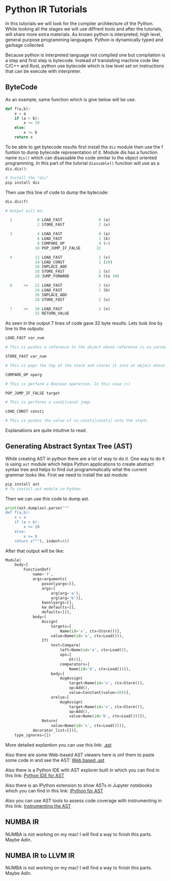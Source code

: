 # Python IR Tutorials

In this tutorials we will look for the compiler architecture of the Python. While looking all the stages we will use diffrent tools and after the tutorials, will share more extra materials. As known python is interpreted, high level, general purpose programming languages. Python is dynamically typed and garbage collected.

Because python is interpreted language not compiled one but compilation is a step and first step is bytecode. Instead of translating machine code like C/C++ and Rust, python use bytecode which is low level set on instructions that can be execute with interpreter.

## ByteCode

As an example, same function which is give below will be use.

```Python
def f(a,b):
    x = a
    if (a > b):
        x += 20
    else:
        x += b
    return x
```

To be able to get bytecode results first install the `dis` module then use the f funtion to dump bytecode representation of it. Module dis has a function name `dis()` which can disassable the code similar to the object oriented programming. In this part of the tutorial `diassable()` function will use as a `dis.dis()`:

```Python
# Install the "dis"
pip install dis
```

Then use this line of code to dump the bytecode:

```Python
dis.dis(f)

# Output will be:

  2           0 LOAD_FAST                0 (a)
              2 STORE_FAST               2 (x)

  3           4 LOAD_FAST                0 (a)
              6 LOAD_FAST                1 (b)
              8 COMPARE_OP               4 (>)
             10 POP_JUMP_IF_FALSE       22

  4          12 LOAD_FAST                2 (x)
             14 LOAD_CONST               1 (20)
             16 INPLACE_ADD
             18 STORE_FAST               2 (x)
             20 JUMP_FORWARD             8 (to 30)

  6     >>   22 LOAD_FAST                2 (x)
             24 LOAD_FAST                1 (b)
             26 INPLACE_ADD
             28 STORE_FAST               2 (x)

  7     >>   30 LOAD_FAST                2 (x)
             32 RETURN_VALUE
```

As seen in the output 7 lines of code gave 32 byte results. Lets look line by line to the outputs:

```Python
LOAD_FAST var_num

# This is pushes a reference to the object whose reference is co_varnames[var_num] onto the stack.
```

```Python
STORE_FAST var_num

# This is pops the top of the stack and stores it into an object whose reference is stored in co_varnames[var_num]
```

```Python
COMPARE_OP oparg

# This is perform a Boolean operation. In this case (>)
```

```Python
POP_JUMP_IF_FALSE target

# This is performs a conditional jump.
```

```Python
LOAD_CONST consti

# This is pushes the value of co_consts[consti] onto the stack.
```

Explanations are quite intuitive to read.

## Generating Abstract Syntax Tree (AST)

While creating AST in python there are a lot of way to do it. One way to do it is using `ast` module which helps Python applications to create abstract syntax tree and helps to find out programmatically what the current grammar looks like. First we need to install the ast module:

```Python
pip install ast
# To install ast module in Python
```

Then we can use this code to dump ast.

```Python
print(ast.dump(ast.parse("""
def f(a,b):
    x = a
    if (a > b):
        x += 20
    else:
        x += b
    return x"""), indent=4))
```

After that output will be like:

```Python
Module(
    body=[
        FunctionDef(
            name='f',
            args=arguments(
                posonlyargs=[],
                args=[
                    arg(arg='a'),
                    arg(arg='b')],
                kwonlyargs=[],
                kw_defaults=[],
                defaults=[]),
            body=[
                Assign(
                    targets=[
                        Name(id='x', ctx=Store())],
                    value=Name(id='a', ctx=Load())),
                If(
                    test=Compare(
                        left=Name(id='a', ctx=Load()),
                        ops=[
                            Gt()],
                        comparators=[
                            Name(id='b', ctx=Load())]),
                    body=[
                        AugAssign(
                            target=Name(id='x', ctx=Store()),
                            op=Add(),
                            value=Constant(value=20))],
                    orelse=[
                        AugAssign(
                            target=Name(id='x', ctx=Store()),
                            op=Add(),
                            value=Name(id='b', ctx=Load()))]),
                Return(
                    value=Name(id='x', ctx=Load()))],
            decorator_list=[])],
    type_ignores=[])
```

More detailed explantion you can use this link: [.ast](https://docs.python.org/3/library/ast.html)

Also there are some Web-based AST viewers here is onf them to paste some code in and see the AST: [Web based .ast](https://python-ast-explorer.com/)

Also there is a Python IDE with AST explorer built in which you can find in this link: [Python IDE for AST](https://thonny.org/)

Also there is an IPython extension to show ASTs in Jupyter notebooks which you can find in this link: [IPython for AST](https://github.com/hchasestevens/show_ast)

Also you can use AST tools to assess code coverage with instrumenting in this link: [Instrumenting the AST](http://www.dalkescientific.com/writings/diary/archive/2010/02/22/instrumenting_the_ast.html)

## NUMBA IR

NUMBA is not working on my mac! I will find a way to finish this parts.
Maybe Adin.

## NUMBA IR to LLVM IR

NUMBA is not working on my mac! I will find a way to finish this parts.
Maybe Adin.

